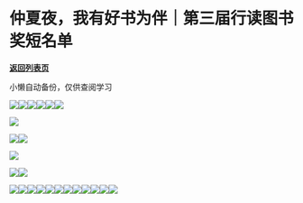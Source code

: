 # 仲夏夜，我有好书为伴｜第三届行读图书奖短名单

[**返回列表页**](/gzh/三联生活周刊)

小懒自动备份，仅供查阅学习

![](https://mmbiz.qpic.cn/mmbiz_jpg/VkpaUkchBmWH5BvSABPB0u1QB3BDDTCIgJGAzTZjxPibBvBVW4dHckpnxZmBL62KYh8BJArUaguIZW8PMHECic8Q/640?wx_fmt=jpeg&from;=appmsg)![](https://mmbiz.qpic.cn/mmbiz_jpg/VkpaUkchBmWH5BvSABPB0u1QB3BDDTCI9sSbibU3K9lhbpmruN7uXDSY7WGYgcbMmFqbW5CWJaicALGPmMGX7OVw/640?wx_fmt=jpeg&from;=appmsg)![](https://mmbiz.qpic.cn/mmbiz_jpg/VkpaUkchBmWH5BvSABPB0u1QB3BDDTCIqkfEPe4gmtDB1varLsQLtlxZDRicfwqnnARUXDkyoCvg4YKxBibC5P3w/640?wx_fmt=jpeg&from;=appmsg)![](https://mmbiz.qpic.cn/mmbiz_jpg/VkpaUkchBmWH5BvSABPB0u1QB3BDDTCItXdib0OeF6ttj5W2xxJaib4ksll6ylCl7VicODmicX0zDkc9g30aX3Qbkg/640?wx_fmt=jpeg&from;=appmsg)![](https://mmbiz.qpic.cn/mmbiz_jpg/VkpaUkchBmWH5BvSABPB0u1QB3BDDTCI5p87lGwiag1dicXpksUBgI7neqsjBABQsKhDHg7nZKfKlEs5aNNTVr3Q/640?wx_fmt=jpeg&from;=appmsg)![](https://mmbiz.qpic.cn/mmbiz_jpg/VkpaUkchBmWH5BvSABPB0u1QB3BDDTCIBiasrS52H8qqHSHHf42MZaTDvib4s6icJUrvuwd1GQtIvIbs36nniaxCaw/640?wx_fmt=jpeg&from;=appmsg)

![](https://mmbiz.qpic.cn/mmbiz_jpg/VkpaUkchBmWH5BvSABPB0u1QB3BDDTCIEXiaGI6PpfR1AOmm9WpEDViaSbt5kK1MtB0L0RZoBRMglp7pINh9TwYA/640?wx_fmt=jpeg&from;=appmsg)

![](https://mmbiz.qpic.cn/mmbiz_jpg/VkpaUkchBmWH5BvSABPB0u1QB3BDDTCISomiaPJ7wLyFibm77ywgUAyh8iabd0Jr7Jl3mHHujDdzTnOicZZW2RQSXw/640?wx_fmt=jpeg&from;=appmsg)![](https://mmbiz.qpic.cn/mmbiz_jpg/VkpaUkchBmWH5BvSABPB0u1QB3BDDTCIcKeiaia26Qy4hFPbiaDMJLckSJROhFXFRN3SJibkZwiaibtgD5kNmcXQa4og/640?wx_fmt=jpeg&from;=appmsg)

![](https://mmbiz.qpic.cn/mmbiz_jpg/VkpaUkchBmWH5BvSABPB0u1QB3BDDTCIdjd0EOicDkSSYUjibOaw774a8PZHOvLHhnowWAtP3PyEpia6BeHvzKdlg/640?wx_fmt=jpeg&from;=appmsg)

![](https://mmbiz.qpic.cn/mmbiz_jpg/VkpaUkchBmWH5BvSABPB0u1QB3BDDTCIdiaHuvPCbHsicrgFT49eA4d65HFPydsKGr7GSvKZ9M5tkBMUbWxPrq0Q/640?wx_fmt=jpeg&from;=appmsg)![](https://mmbiz.qpic.cn/mmbiz_jpg/VkpaUkchBmWH5BvSABPB0u1QB3BDDTCIWUm3giabSyaU7B2qAJ07gLibH30pjbIF8iaa5ABqTUGCSbXKfreRXwjVw/640?wx_fmt=jpeg&from;=appmsg)

![](https://mmbiz.qpic.cn/mmbiz_jpg/VkpaUkchBmWH5BvSABPB0u1QB3BDDTCIZVibtT1lfkjZNxHLwf7kZxGtWp4qg6onWqK4WicLFLdcfQj5KrFmOlqA/640?wx_fmt=jpeg&from;=appmsg)![](https://mmbiz.qpic.cn/mmbiz_jpg/VkpaUkchBmWH5BvSABPB0u1QB3BDDTCIm5rZf5T5psgiaIM2OXR1qGgA5QMphaPt14d28R6j0rBCOPv2uUbGpgg/640?wx_fmt=jpeg&from;=appmsg)![](https://mmbiz.qpic.cn/mmbiz_jpg/VkpaUkchBmWH5BvSABPB0u1QB3BDDTCI32cUHNEZLIDQCsfk8objSnv1Udica3svqqe6hWd9tPho5JFStoRQ7HQ/640?wx_fmt=jpeg&from;=appmsg)![](https://mmbiz.qpic.cn/mmbiz_jpg/VkpaUkchBmWH5BvSABPB0u1QB3BDDTCI1Msep093vDdhdGjqQBvibFiaJ3PyBf9Q4vDEkvp3icc51mwJTYC7mdl0Q/640?wx_fmt=jpeg&from;=appmsg)![](https://mmbiz.qpic.cn/mmbiz_jpg/VkpaUkchBmWH5BvSABPB0u1QB3BDDTCIhzricYEOuEUhicD5kibkWvQNo78ETvyuzACtYubDGNHvFj6TkM6kDBOIA/640?wx_fmt=jpeg&from;=appmsg)![](https://mmbiz.qpic.cn/mmbiz_jpg/VkpaUkchBmWH5BvSABPB0u1QB3BDDTCIDj1tfIssJj6lqpbk3p3Fy1UlZDyoB0ChbyWf8e2qic5DAK2pvXXpqOQ/640?wx_fmt=jpeg&from;=appmsg)![](https://mmbiz.qpic.cn/mmbiz_jpg/VkpaUkchBmWH5BvSABPB0u1QB3BDDTCIhibZSzwDibib3Nuqp2xH0egS9aw9BWG9H2Pxo8IM9B0n2w9F8l13zYZcw/640?wx_fmt=jpeg&from;=appmsg)![](https://mmbiz.qpic.cn/mmbiz_jpg/VkpaUkchBmWH5BvSABPB0u1QB3BDDTCIlBc8OZ4hYZQmIfibxePGn8QIWWkCJ8428Kia3kTfzdo7lhBXRg5erT2w/640?wx_fmt=jpeg&from;=appmsg)![](https://mmbiz.qpic.cn/mmbiz_jpg/VkpaUkchBmWH5BvSABPB0u1QB3BDDTCIicd5QpOFarqz1arhXhianQzGsiaBicsyiaQd1hXS650VU3vadctFna1uibtQ/640?wx_fmt=jpeg&from;=appmsg)![](https://mmbiz.qpic.cn/mmbiz_jpg/VkpaUkchBmWH5BvSABPB0u1QB3BDDTCIn9m3EMQjC8ic8ocXlYUtIWj3YR4GpCF38GZ3CLMEOqLCZmpMRfPpzew/640?wx_fmt=jpeg&from;=appmsg)![](https://mmbiz.qpic.cn/mmbiz_png/c2Sib3Mp7pOOscRuZrCibCxsE1u7UtPialkJuw93nglw5cRIib89QvIRiaicLSLXChSQoxvo39XEEfDojnbvBqh6jRvA/640?wx_fmt=png&from;=appmsg)![](https://mmbiz.qpic.cn/mmbiz_jpg/VkpaUkchBmWH5BvSABPB0u1QB3BDDTCIazBelicbZIVk9EgPNmbDbgiaSK3ic7r35UDGsGzQ7zRuGNtkVg16B99rw/640?wx_fmt=jpeg&from;=appmsg)

